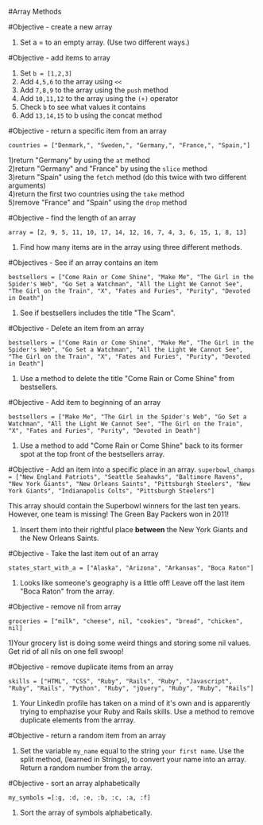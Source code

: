 #Array Methods

#Objective - create a new array
1) Set a = to an empty array. (Use two different ways.)  

#Objective - add items to array

1) Set `b = [1,2,3]`  
2) Add `4,5,6` to the array using `<<`  
3) Add `7,8,9` to the array using the `push` method  
4) Add `10,11,12` to the array using the `(+)` operator  
5) Check `b` to see what values it contains  
6) Add `13,14,15` to b using the concat method  


#Objective - return a specific item from an array

`countries = ["Denmark,", "Sweden,", "Germany,", "France,", "Spain,"]`  

1)return "Germany" by using the `at` method    
2)return "Germany" and "France" by using the `slice` method   
3)return "Spain" using the `fetch` method (do this twice with two different arguments)  
4)return the first two countries using the `take` method  
5)remove "France" and "Spain" using the `drop` method  


#Objective - find the length of an array

`array = [2, 9, 5, 11, 10, 17, 14, 12, 16, 7, 4, 3, 6, 15, 1, 8, 13]`  

1) Find how many items are in the array using three different methods.  

#Objectives - See if an array contains an item

`bestsellers = ["Come Rain or Come Shine", "Make Me", "The Girl in the Spider's Web", "Go Set a Watchman", "All the Light We Cannot See", "The Girl on the Train", "X", "Fates and Furies", "Purity", "Devoted in Death"]`

1) See if bestsellers includes the title "The Scam".  


#Objective - Delete an item from an array

`bestsellers = ["Come Rain or Come Shine", "Make Me", "The Girl in the Spider's Web", "Go Set a Watchman", "All the Light We Cannot See", "The Girl on the Train", "X", "Fates and Furies", "Purity", "Devoted in Death"]`  

1) Use a method to delete the title "Come Rain or Come Shine" from bestsellers.  


#Objective - Add item to beginning of an array

`bestsellers = ["Make Me", "The Girl in the Spider's Web", "Go Set a Watchman", "All the Light We Cannot See", "The Girl on the Train", "X", "Fates and Furies", "Purity", "Devoted in Death"]`  

1) Use a method to add "Come Rain or Come Shine" back to its former spot at the top front of the bestsellers array.


#Objective - Add an item into a specific place in an array.
`superbowl_champs = ["New England Patriots", "Seattle Seahawks", "Baltimore Ravens", "New York Giants", "New Orleans Saints", "Pittsburgh Steelers", "New York Giants", "Indianapolis Colts", "Pittsburgh Steelers"]`

This array should contain the Superbowl winners for the last ten years. However, one team is missing! The Green Bay Packers won in 2011!

1) Insert them into their rightful place **between** the New York Giants and the New Orleans Saints.


#Objective - Take the last item out of an array

`states_start_with_a = ["Alaska", "Arizona", "Arkansas", "Boca Raton"]`

1) Looks like someone's geography is a little off! Leave off the last item "Boca Raton" from the array.

#Objective - remove nil from array

`groceries = ["milk", "cheese", nil, "cookies", "bread", "chicken", nil]`

1)Your grocery list is doing some weird things and storing some nil values. Get rid of all nils on one fell swoop!


#Objective - remove duplicate items from an array

`skills = ["HTML", "CSS", "Ruby", "Rails", "Ruby", "Javascript", "Ruby", "Rails", "Python", "Ruby", "jQuery", "Ruby", "Ruby", "Rails"]`

1) Your LinkedIn profile has taken on a mind of it's own and is apparently trying to emphazise your Ruby and Rails skills. Use a method to remove duplicate elements from the arrray.

#Objective - return a random item from an array

1) Set the variable `my_name` equal to the string `your first name`. Use the split method, (learned in Strings), to convert your name into an array. Return a random number from the array.

#Objective - sort an array alphabetically

`my_symbols =[:g, :d, :e, :b, :c, :a, :f]`

1) Sort the array of symbols alphabetically.
